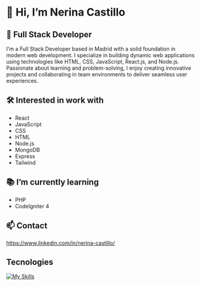 # 👋 Hi, I’m Nerina Castillo

## 🚀 Full Stack Developer
 I'm a Full Stack Developer based in Madrid with a solid foundation in modern web development. I specialize in building dynamic web applications using technologies like HTML, CSS, JavaScript, React.js, and Node.js. Passionate about learning and problem-solving, I enjoy creating innovative projects and collaborating in team environments to deliver seamless user experiences.

## 🛠️ Interested in work with
- React
- JavaScript
- CSS
- HTML
- Node.js
- MongoDB
- Express
- Tailwind

## 📚 I’m currently learning
- PHP
- CodeIgniter 4

## 📫 Contact
https://www.linkedin.com/in/nerina-castillo/

## Tecnologies
[![My Skills](https://skillicons.dev/icons?i=js,html,css,discord,github,react,mongodb,express,tailwind,nodejs,npm,vite,vscode,figma)](https://skillicons.dev)


<!---
NerinaHctz/NerinaHctz is a ✨ special ✨ repository because its `README.md` (this file) appears on your GitHub profile.
You can click the Preview link to take a look at your changes.
--->
